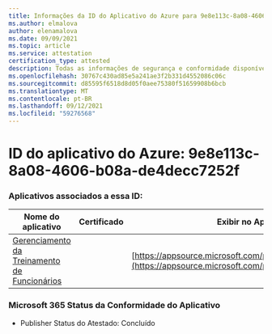 ```yaml
---
title: Informações da ID do Aplicativo do Azure para 9e8e113c-8a08-4606-b08a-de4decc7252f
ms.author: elmalova
author: elenamalova
ms.date: 09/09/2021
ms.topic: article
ms.service: attestation
certification_type: attested
description: Todas as informações de segurança e conformidade disponíveis para o 9e8e113c-8a08-4606-b08a-de4decc7252f.
ms.openlocfilehash: 30767c430ad85e5a241ae3f2b331d4552086c06c
ms.sourcegitcommit: d85595f6518d8d05f0aee75380f51659908b6bcb
ms.translationtype: MT
ms.contentlocale: pt-BR
ms.lasthandoff: 09/12/2021
ms.locfileid: "59276568"
---
```

# <a name="azure-app-id-9e8e113c-8a08-4606-b08a-de4decc7252f"></a>ID do aplicativo do Azure: 9e8e113c-8a08-4606-b08a-de4decc7252f


### <a name="apps-associated-with-this-id"></a>Aplicativos associados a essa ID:
| **Nome do aplicativo** | **Certificado** | **Exibir no AppSource** |
|--------------|---------------|-----------------------|
| [Gerenciamento da Treinamento de Funcionários](https://docs.microsoft.com/microsoft-365-app-certification/forward/WA200001512) |  | [https://appsource.microsoft.com/product/office/WA200001512](https://appsource.microsoft.com/product/office/WA200001512) |

### <a name="microsoft-365-app-compliance-status"></a>Microsoft 365 Status da Conformidade do Aplicativo
- Publisher Status do Atestado: Concluído

